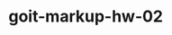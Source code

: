 # goit-markup-hw-02

<link
      rel="preconnect"
      href="https://fonts.googleapis.com"
    />
    <link
      rel="preconnect"
      href="https://fonts.gstatic.com"
      crossorigin
    />
    <link
      href="https://fonts.googleapis.com/css2?family=Raleway:wght@700&family=Roboto:wght@400;500;700&display=swap"
      rel="stylesheet"
    />
